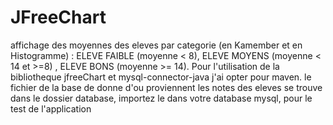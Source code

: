 # JFreeChart
affichage des moyennes des eleves par categorie (en Kamember et en Histogramme) : 
ELEVE FAIBLE (moyenne < 8), ELEVE MOYENS (moyenne < 14 et >=8) , 
ELEVE BONS (moyenne >= 14). 
Pour l'utilisation de la bibliotheque jfreeChart et mysql-connector-java j'ai opter pour maven.
le fichier de la base de donne  d'ou proviennent les notes des eleves se trouve dans le dossier database, importez le dans votre database mysql, pour le test de l'application
